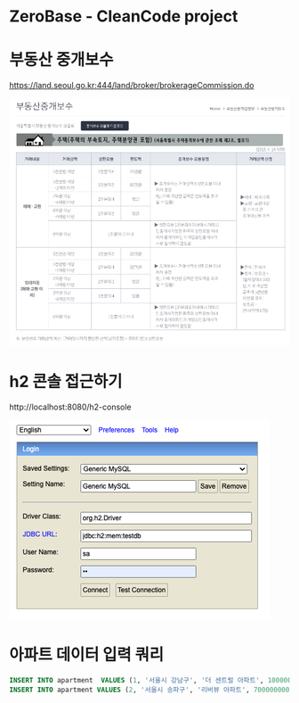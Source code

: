 # ZeroBase - CleanCode project

# 부동산 중개보수
https://land.seoul.go.kr:444/land/broker/brokerageCommission.do

![brokerage_fee.png](brokerage_fee.png)


# h2 콘솔 접근하기
http://localhost:8080/h2-console

![h2-console.png](h2-console.png)

# 아파트 데이터 입력 쿼리
```sql
INSERT INTO apartment  VALUES (1, '서울시 강남구', '더 센트럴 아파트', 1000000000);
INSERT INTO apartment VALUES (2, '서울시 송파구', '리버뷰 아파트', 700000000);
```
